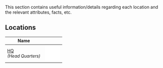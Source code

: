 This section contains useful information/details regarding each location and the relevant attributes, facts, etc.

## Locations
|Name||
|-|-|
|[HQ](hq.md 'HQ')<br/>*(Head Quarters)*|[![HQ](static/locations/location-hq.png 'HQ')](hq.md)|
